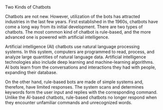 Two Kinds of Chatbots

Chatbots are not new. However, utilization of the bots has attracted industries 
in the last few years. First established in the 1960s, chatbots have come a 
long way from its initial development. There are two types of chatbots. 
The most common kind of chatbot is rule-based, and the more advanced 
one is powered with artificial intelligence.

Artificial intelligence (AI) chatbots use natural language processing systems. 
In this system, computers are programmed to read, process, 
and analyze large quantities of natural language data. 
Artificial intelligence technologies also include deep learning 
and machine-learning algorithms. AI bots learn from the conversations 
and interactions they had with people, expanding their database.

On the other hand, rule-based bots are made of simple systems and,
 therefore, have limited responses. The system scans and determines 
 keywords form the user input and replies with the corresponding command. 
 Unlike the AI-based chatbots, rule-based chatbots no longer respond 
 when they encounter unfamiliar commands and unrecognized words.